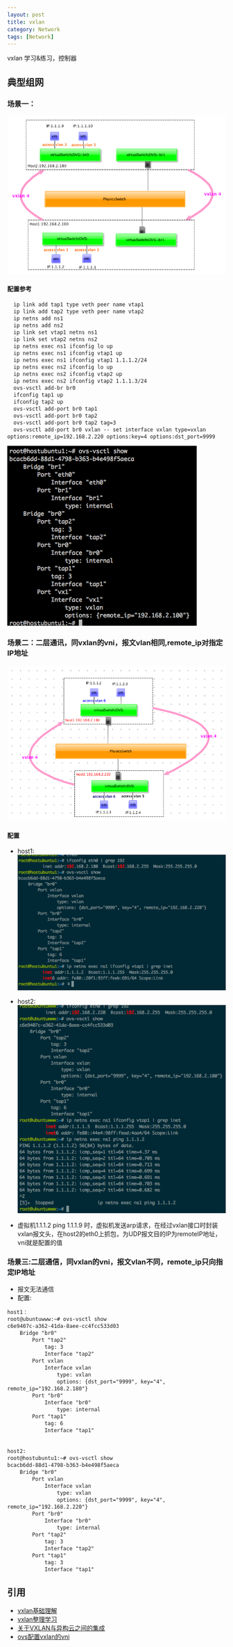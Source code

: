 ```yaml
---
layout: post
title: vxlan
category: Network
tags: [Network]
---
```

vxlan 学习&练习，控制器

## 典型组网

### 场景一：

![vxlan1](/picture/vxlan1.png)

#### 配置参考

```
  ip link add tap1 type veth peer name vtap1
  ip link add tap2 type veth peer name vtap2
  ip netns add ns1
  ip netns add ns2
  ip link set vtap1 netns ns1
  ip link set vtap2 netns ns2
  ip netns exec ns1 ifconfig lo up
  ip netns exec ns1 ifconfig vtap1 up
  ip netns exec ns1 ifconfig vtap1 1.1.1.2/24
  ip netns exec ns2 ifconfig lo up
  ip netns exec ns2 ifconfig vtap2 up
  ip netns exec ns2 ifconfig vtap2 1.1.1.3/24
  ovs-vsctl add-br br0
  ifconfig tap1 up
  ifconfig tap2 up
  ovs-vsctl add-port br0 tap1
  ovs-vsctl add-port br0 tap2
  ovs-vsctl add-port br0 tap2 tag=3
  ovs-vsctl add-port br0 vxlan -- set interface vxlan type=vxlan options:remote_ip=192.168.2.220 options:key=4 options:dst_port=9999
```
![vxlan_ovs](/picture/vxlan_ovs.png)

### 场景二：二层通讯，同vxlan的vni，报文vlan相同,remote_ip对指定IP地址

![sameVNIVLAN](/picture/eth-same-vni-same-vlan1.1.png)

#### 配置

* host1:   
![host1](/picture/host1-1.1.png)

* host2:   
![host2](/picture/host2-1.1.png)

* 虚拟机1.1.1.2 ping 1.1.1.9 时，虚拟机发送arp请求，在经过vxlan接口时封装vxlan报文头，在host2的eth0上抓包，为UDP报文目的IP为remoteIP地址，vni就是配置的值

### 场景三:二层通信，同vxlan的vni，报文vlan不同，remote_ip只向指定IP地址

* 报文无法通信
* 配置:
```
host1：
root@ubuntuwww:~# ovs-vsctl show
c6e9407c-a362-41da-8aee-cc4fcc533d03
    Bridge "br0"
        Port "tap2"
            tag: 3
            Interface "tap2"
        Port vxlan
            Interface vxlan
                type: vxlan
                options: {dst_port="9999", key="4", remote_ip="192.168.2.180"}
        Port "br0"
            Interface "br0"
                type: internal
        Port "tap1"
            tag: 6
            Interface "tap1"


host2:
root@hostubuntu1:~# ovs-vsctl show
bcacb6dd-88d1-4798-b363-b4e498f5aeca
    Bridge "br0"
        Port vxlan
            Interface vxlan
                type: vxlan
                options: {dst_port="9999", key="4", remote_ip="192.168.2.220"}
        Port "br0"
            Interface "br0"
                type: internal
        Port "tap2"
            tag: 3
            Interface "tap2"
        Port "tap1"
            tag: 3
            Interface "tap1"
```

## 引用
* [vxlan基础理解](http://blog.csdn.net/freezgw1985/article/details/16354897)
* [vxlan整理学习](http://blog.csdn.net/freezgw1985/article/details/16354897)
* [关于VXLAN与异构云之间的集成](http://www.aboutyun.com/forum.php?mod=viewthread&tid=8721&highlight=vxlan)
* [ovs配置vxlan的vni](http://openvswitch.org/pipermail/dev/2013-February/025591.html)


